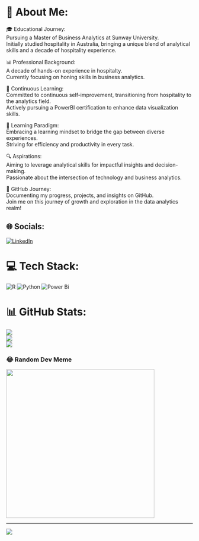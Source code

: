 # 💫 About Me:
🎓 Educational Journey:<br>
Pursuing a Master of Business Analytics at Sunway University.<br>
Initially studied hospitality in Australia, bringing a unique blend of analytical skills and a decade of hospitality experience.<br>

📊 Professional Background:<br>
A decade of hands-on experience in hospitalty.<br>
Currently focusing on honing skills in business analytics.<br>

🚀 Continuous Learning:<br>
Committed to continuous self-improvement, transitioning from hospitality to the analytics field.<br>
Actively pursuing a PowerBI certification to enhance data visualization skills.<br>

🌱 Learning Paradigm:<br>
Embracing a learning mindset to bridge the gap between diverse experiences.<br>
Striving for efficiency and productivity in every task.<br>

🔍 Aspirations:<br>
Aiming to leverage analytical skills for impactful insights and decision-making.<br>
Passionate about the intersection of technology and business analytics.<br>

🌟 GitHub Journey:<br>
Documenting my progress, projects, and insights on GitHub.<br>
Join me on this journey of growth and exploration in the data analytics realm!<br>


## 🌐 Socials:
[![LinkedIn](https://img.shields.io/badge/LinkedIn-%230077B5.svg?logo=linkedin&logoColor=white)](https://linkedin.com/in/https://www.linkedin.com/in/samchan95/) 

# 💻 Tech Stack:
![R](https://img.shields.io/badge/r-%23276DC3.svg?style=for-the-badge&logo=r&logoColor=white) ![Python](https://img.shields.io/badge/python-3670A0?style=for-the-badge&logo=python&logoColor=ffdd54) ![Power Bi](https://img.shields.io/badge/power_bi-F2C811?style=for-the-badge&logo=powerbi&logoColor=black)
# 📊 GitHub Stats:
![](https://github-readme-stats.vercel.app/api?username=besideme95&theme=great-gatsby&hide_border=true&include_all_commits=false&count_private=false)<br/>
![](https://github-readme-streak-stats.herokuapp.com/?user=besideme95&theme=great-gatsby&hide_border=true)<br/>
![](https://github-readme-stats.vercel.app/api/top-langs/?username=besideme95&theme=great-gatsby&hide_border=true&include_all_commits=false&count_private=false&layout=compact)

### 😂 Random Dev Meme
<img src='https://randommeme-five.vercel.app/' style="height: 400px;"/>

---
[![](https://visitcount.itsvg.in/api?id=besideme95&icon=0&color=0)](https://visitcount.itsvg.in)

<!-- Proudly created with GPRM ( https://gprm.itsvg.in ) -->
